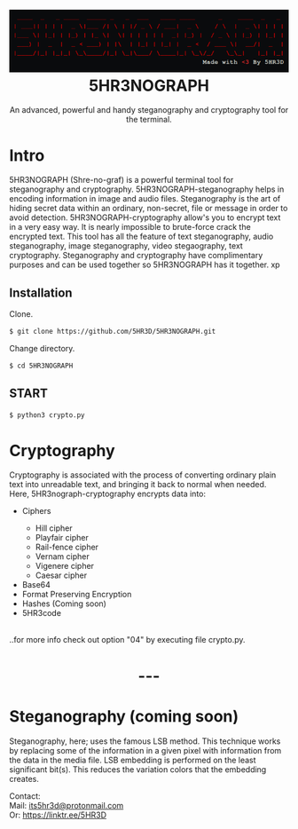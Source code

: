 <h1 align="center">
  <br>
  <a href="https://github.com/5HR3D/5HR3NOGRAPH"><img src="https://github.com/5HR3D/5HR3NOGRAPH/blob/main/Images/5HR3NOGRAPH-logo.png" alt="5HR3NOGRAPH"></a>
  <br>
  5HR3NOGRAPH
  <br>
</h1>

<p align="center">An advanced, powerful and handy steganography and cryptography tool for the terminal.</p>

<h1>Intro</h1> 

5HR3NOGRAPH (Shre-no-graf) is a powerful terminal tool for steganography and cryptography. 5HR3NOGRAPH-steganography helps in encoding information in image and audio files. Steganography is the art of hiding secret data within an ordinary, non-secret, file or message in order to avoid detection. 5HR3NOGRAPH-cryptography allow's you to encrypt text in a very easy way. It is nearly impossible to brute-force crack the encrypted text. This tool has all the feature of text steganography, audio steganography, image steganography, video stegaography, text cryptography. Steganography and cryptography have complimentary purposes and can be used together so 5HR3NOGRAPH has it together. xp

## Installation

Clone.
```sh
$ git clone https://github.com/5HR3D/5HR3NOGRAPH.git
```
Change directory.
```sh
$ cd 5HR3NOGRAPH
```

## START
```sh
$ python3 crypto.py
```
# Cryptography
Cryptography is associated with the process of converting ordinary plain text into unreadable text, and bringing it back to normal when needed. <br>
Here, 5HR3nograph-cryptography encrypts data into:
<ul>
  <li>Ciphers</li>
  <ul>
    <li>Hill cipher</li>
    <li>Playfair cipher</li>
    <li>Rail-fence cipher</li>
    <li>Vernam cipher</li>
    <li>Vigenere cipher</li>
    <li>Caesar cipher</li>
  </ul>
  <li>Base64</li>
  <li>Format Preserving Encryption</li>
  <li>Hashes (Coming soon)</li>
  <li>5HR3code</li>
    </ul>
    <br>..for more info check out option "04" by executing file crypto.py.
    <h1 align="center">---</h1>
    
# Steganography (coming soon)
Steganography, here; uses the famous LSB method. This technique works by replacing some of the information in a given pixel with information from the data in the media file. LSB embedding is performed on the least significant bit(s). This reduces the variation colors that the embedding creates.
    
Contact:<br>
Mail: its5hr3d@protonmail.com<br>Or: https://linktr.ee/5HR3D



